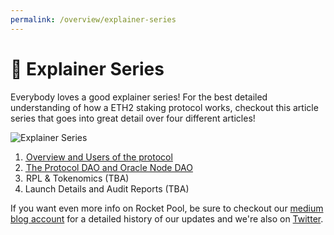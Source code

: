 ```yaml
---
permalink: /overview/explainer-series
---
```


# :tada: Explainer Series

Everybody loves a good explainer series! For the best detailed understanding of how a ETH2 staking protocol works, checkout this article series that goes into great detail over four different articles! 

![Explainer Series](/images/headers/explainer-series.png)

1. [ Overview and Users of the protocol](https://medium.com/rocket-pool/rocket-pool-staking-protocol-part-1-8be4859e5fbd)
2. [ The Protocol DAO and Oracle Node DAO](https://medium.com/rocket-pool/rocket-pool-staking-protocol-part-2-e0d346911fe1)
3.  RPL & Tokenomics (TBA)
4. Launch Details and Audit Reports (TBA)

If you want even more info on Rocket Pool, be sure to checkout our [medium blog account](https://medium.com/rocket-pool) for a detailed history of our updates and we're also on [Twitter](https://twitter.com/Rocket_Pool).